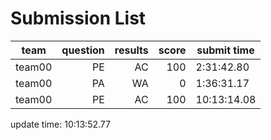 # Submission List
team    | question  | results  | score | submit time
------|-----:|-----:| ----:|-----
team00 | PE | AC | 100 | 2:31:42.80
team00 | PA | WA | 0 | 1:36:31.17
team00 | PE | AC | 100 | 10:13:14.08


update time: 10:13:52.77 
